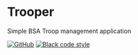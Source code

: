 # Trooper

Simple BSA Troop management application

[![GitHub](https://img.shields.io/github/license/troop166/trooper)](https://github.com/troop166/trooper)
[![Black code style](https://img.shields.io/badge/code%20style-black-000000.svg)](https://github.com/ambv/black)
